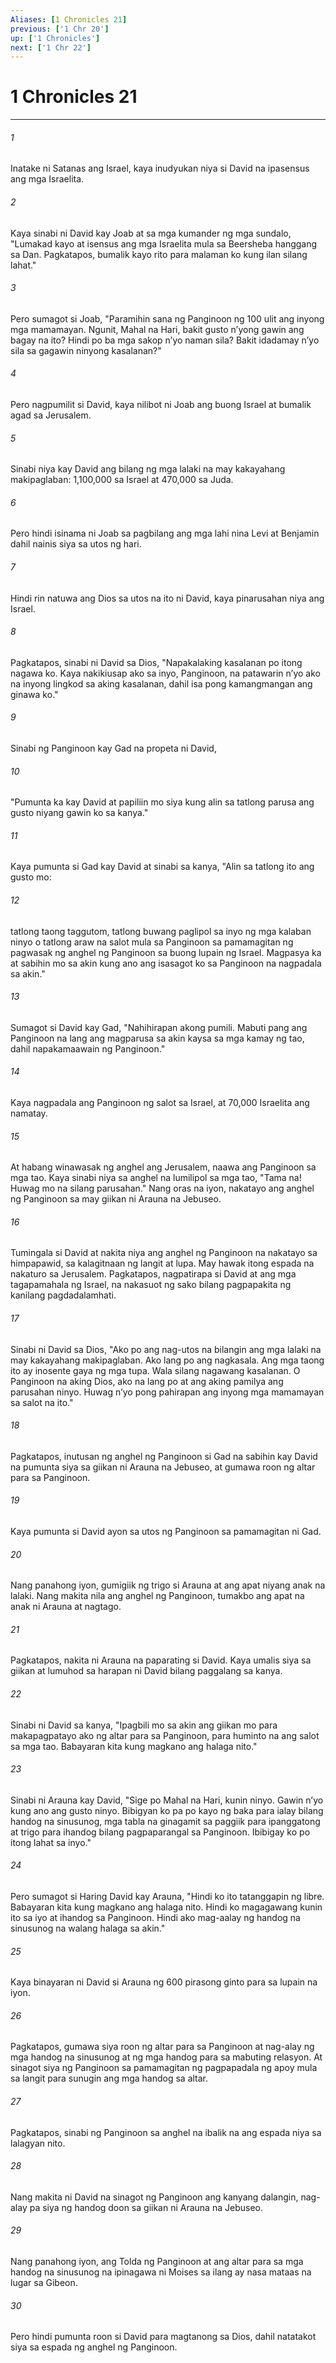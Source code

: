 ```yaml
---
Aliases: [1 Chronicles 21]
previous: ['1 Chr 20']
up: ['1 Chronicles']
next: ['1 Chr 22']
---
```

# 1 Chronicles 21

***

###### 1
Inatake ni Satanas ang Israel, kaya inudyukan niya si David na ipasensus ang mga Israelita. 

###### 2
Kaya sinabi ni David kay Joab at sa mga kumander ng mga sundalo, "Lumakad kayo at isensus ang mga Israelita mula sa Beersheba hanggang sa Dan. Pagkatapos, bumalik kayo rito para malaman ko kung ilan silang lahat." 

###### 3
Pero sumagot si Joab, "Paramihin sana ng Panginoon ng 100 ulit ang inyong mga mamamayan. Ngunit, Mahal na Hari, bakit gusto nʼyong gawin ang bagay na ito? Hindi po ba mga sakop nʼyo naman sila? Bakit idadamay nʼyo sila sa gagawin ninyong kasalanan?" 

###### 4
Pero nagpumilit si David, kaya nilibot ni Joab ang buong Israel at bumalik agad sa Jerusalem. 

###### 5
Sinabi niya kay David ang bilang ng mga lalaki na may kakayahang makipaglaban: 1,100,000 sa Israel at 470,000 sa Juda. 

###### 6
Pero hindi isinama ni Joab sa pagbilang ang mga lahi nina Levi at Benjamin dahil nainis siya sa utos ng hari. 

###### 7
Hindi rin natuwa ang Dios sa utos na ito ni David, kaya pinarusahan niya ang Israel. 

###### 8
Pagkatapos, sinabi ni David sa Dios, "Napakalaking kasalanan po itong nagawa ko. Kaya nakikiusap ako sa inyo, Panginoon, na patawarin nʼyo ako na inyong lingkod sa aking kasalanan, dahil isa pong kamangmangan ang ginawa ko." 

###### 9
Sinabi ng Panginoon kay Gad na propeta ni David, 

###### 10
"Pumunta ka kay David at papiliin mo siya kung alin sa tatlong parusa ang gusto niyang gawin ko sa kanya." 

###### 11
Kaya pumunta si Gad kay David at sinabi sa kanya, "Alin sa tatlong ito ang gusto mo: 

###### 12
tatlong taong taggutom, tatlong buwang paglipol sa inyo ng mga kalaban ninyo o tatlong araw na salot mula sa Panginoon sa pamamagitan ng pagwasak ng anghel ng Panginoon sa buong lupain ng Israel. Magpasya ka at sabihin mo sa akin kung ano ang isasagot ko sa Panginoon na nagpadala sa akin." 

###### 13
Sumagot si David kay Gad, "Nahihirapan akong pumili. Mabuti pang ang Panginoon na lang ang magparusa sa akin kaysa sa mga kamay ng tao, dahil napakamaawain ng Panginoon." 

###### 14
Kaya nagpadala ang Panginoon ng salot sa Israel, at 70,000 Israelita ang namatay. 

###### 15
At habang winawasak ng anghel ang Jerusalem, naawa ang Panginoon sa mga tao. Kaya sinabi niya sa anghel na lumilipol sa mga tao, "Tama na! Huwag mo na silang parusahan." Nang oras na iyon, nakatayo ang anghel ng Panginoon sa may giikan ni Arauna na Jebuseo. 

###### 16
Tumingala si David at nakita niya ang anghel ng Panginoon na nakatayo sa himpapawid, sa kalagitnaan ng langit at lupa. May hawak itong espada na nakaturo sa Jerusalem. Pagkatapos, nagpatirapa si David at ang mga tagapamahala ng Israel, na nakasuot ng sako bilang pagpapakita ng kanilang pagdadalamhati. 

###### 17
Sinabi ni David sa Dios, "Ako po ang nag-utos na bilangin ang mga lalaki na may kakayahang makipaglaban. Ako lang po ang nagkasala. Ang mga taong ito ay inosente gaya ng mga tupa. Wala silang nagawang kasalanan. O Panginoon na aking Dios, ako na lang po at ang aking pamilya ang parusahan ninyo. Huwag nʼyo pong pahirapan ang inyong mga mamamayan sa salot na ito." 

###### 18
Pagkatapos, inutusan ng anghel ng Panginoon si Gad na sabihin kay David na pumunta siya sa giikan ni Arauna na Jebuseo, at gumawa roon ng altar para sa Panginoon. 

###### 19
Kaya pumunta si David ayon sa utos ng Panginoon sa pamamagitan ni Gad. 

###### 20
Nang panahong iyon, gumigiik ng trigo si Arauna at ang apat niyang anak na lalaki. Nang makita nila ang anghel ng Panginoon, tumakbo ang apat na anak ni Arauna at nagtago. 

###### 21
Pagkatapos, nakita ni Arauna na paparating si David. Kaya umalis siya sa giikan at lumuhod sa harapan ni David bilang paggalang sa kanya. 

###### 22
Sinabi ni David sa kanya, "Ipagbili mo sa akin ang giikan mo para makapagpatayo ako ng altar para sa Panginoon, para huminto na ang salot sa mga tao. Babayaran kita kung magkano ang halaga nito." 

###### 23
Sinabi ni Arauna kay David, "Sige po Mahal na Hari, kunin ninyo. Gawin nʼyo kung ano ang gusto ninyo. Bibigyan ko pa po kayo ng baka para ialay bilang handog na sinusunog, mga tabla na ginagamit sa paggiik para ipanggatong at trigo para ihandog bilang pagpaparangal sa Panginoon. Ibibigay ko po itong lahat sa inyo." 

###### 24
Pero sumagot si Haring David kay Arauna, "Hindi ko ito tatanggapin ng libre. Babayaran kita kung magkano ang halaga nito. Hindi ko magagawang kunin ito sa iyo at ihandog sa Panginoon. Hindi ako mag-aalay ng handog na sinusunog na walang halaga sa akin." 

###### 25
Kaya binayaran ni David si Arauna ng 600 pirasong ginto para sa lupain na iyon. 

###### 26
Pagkatapos, gumawa siya roon ng altar para sa Panginoon at nag-alay ng mga handog na sinusunog at ng mga handog para sa mabuting relasyon. At sinagot siya ng Panginoon sa pamamagitan ng pagpapadala ng apoy mula sa langit para sunugin ang mga handog sa altar. 

###### 27
Pagkatapos, sinabi ng Panginoon sa anghel na ibalik na ang espada niya sa lalagyan nito. 

###### 28
Nang makita ni David na sinagot ng Panginoon ang kanyang dalangin, nag-alay pa siya ng handog doon sa giikan ni Arauna na Jebuseo. 

###### 29
Nang panahong iyon, ang Tolda ng Panginoon at ang altar para sa mga handog na sinusunog na ipinagawa ni Moises sa ilang ay nasa mataas na lugar sa Gibeon. 

###### 30
Pero hindi pumunta roon si David para magtanong sa Dios, dahil natatakot siya sa espada ng anghel ng Panginoon.
